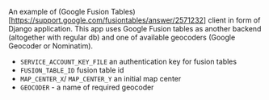 An example of (Google Fusion Tables)[https://support.google.com/fusiontables/answer/2571232]
client in form of Django application. This app uses Google Fusion tables as
another backend (altogether with regular db) and one of available geocoders
(Google Geocoder or Nominatim).

* `SERVICE_ACCOUNT_KEY_FILE` an authentication key for fusion tables
* `FUSION_TABLE_ID` fusion table id
* `MAP_CENTER_X`/ `MAP_CENTER_Y` an initial map center
* `GEOCODER` - a name of required geocoder

